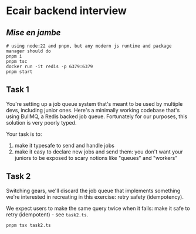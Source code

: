 # Ecair backend interview

## _Mise en jambe_ 

```shell
# using node:22 and pnpm, but any modern js runtime and package manager should do
pnpm i
pnpm tsc
docker run -it redis -p 6379:6379
pnpm start
```

## Task 1

You're setting up a job queue system that's meant to be used by multiple devs, including junior ones.
Here's a minimally working codebase that's using BullMQ, a Redis backed job queue.
Fortunately for our purposes, this solution is very poorly typed.

Your task is to:
1. make it typesafe to send and handle jobs 
2. make it easy to declare new jobs and send them: you don't want your juniors to be exposed to scary notions like "queues" and "workers"

## Task 2

Switching gears, we'll discard the job queue that implements something we're interested in recreating in this exercise: retry safety (idempotency). 

We expect users to make the same query twice when it fails: make it safe to retry (idempotent) - see `task2.ts`.

```shell
pnpm tsx task2.ts
```